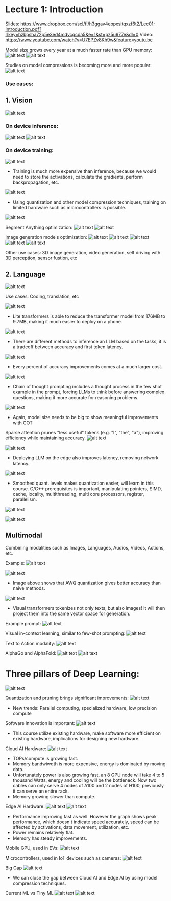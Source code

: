 # Lecture 1: Introduction

Slides: https://www.dropbox.com/scl/fi/h3ggav4eopxsitqxzf6t2/Lec01-Introduction.pdf?rlkey=hzbpsha72p5e3ed4mdvcgcda5&e=1&st=pz5u977e&dl=0
Video: https://www.youtube.com/watch?v=U7EPZv8Kh9w&feature=youtu.be

Model size grows every year at a much faster rate than GPU memory:
![alt text](images/image.png)
![alt text](images/image-1.png)

Studies on model compressions is becoming more and more popular:
![alt text](images/image-2.png)

### Use cases:

## 1. Vision

![alt text](images/image-3.png)

### On device inference:

![alt text](images/image-4.png)
![alt text](images/image-5.png)

### On device training:

![alt text](images/image-6.png)

- Training is much more expensive than inference, because we would need to store the activations, calculate the gradients, perform backpropagation, etc.

![alt text](images/image-7.png)

- Using quantization and other model compression techniques, training on limited hardware such as microcontrollers is possible.

![alt text](images/image-8.png)

Segment Anything optimization:
![alt text](images/image-9.png)
![alt text](images/image-10.png)

Image generation models optimization:
![alt text](images/image-11.png)
![alt text](images/image-12.png)
![alt text](images/image-13.png)
![alt text](images/image-14.png)
![alt text](images/image-15.png)

Other use cases: 3D image generation, video generation, self driving with 3D perception, sensor fustion, etc

## 2. Language

![alt text](images/image-16.png)

Use cases: Coding, translation, etc

![alt text](images/image-18.png)

- Lite transformers is able to reduce the transformer model from 176MB to 9.7MB, making it much easier to deploy on a phone.

![alt text](images/image-19.png)

- There are different methods to inference an LLM based on the tasks, it is a tradeoff between accuracy and first token latency.

![alt text](images/image-20.png)

- Every percent of accuracy improvements comes at a much larger cost.

![alt text](images/image-21.png)

- Chain of thought prompting includes a thought process in the few shot example in the prompt, forcing LLMs to think before answering complex questions, making it more accurate for reasoning problems.

![alt text](images/image-22.png)

- Again, model size needs to be big to show meaningful improvements with COT

Sparse attention prunes "less useful" tokens (e.g. "I", "the", "a"), improving efficiency while maintaining accuracy.
![alt text](images/image-24.png)

![alt text](images/image-25.png)

- Deploying LLM on the edge also improves latency, removing network latency.

![alt text](images/image-26.png)

- Smoothed quant. levels makes quantization easier, will learn in this course. C/C++ prerequisites is important, manipulating pointers, SIMD, cache, locality, multithreading, multi core processors, register, parallelism.

![alt text](images/image-27.png)

![alt text](images/image-28.png)

## Multimodal

Combining modalities such as Images, Languages, Audios, Videos, Actions, etc.

Example:
![alt text](images/image-29.png)

![alt text](images/image-30.png)

- Image above shows that AWQ quantization gives better accuracy than naive methods.

![alt text](images/image-31.png)

- Visual transformers tokenizes not only texts, but also images! It will then project them into the same vector space for generation.

Example prompt:
![alt text](images/image-32.png)

Visual in-context learning, similar to few-shot prompting:
![alt text](images/image-33.png)

Text to Action modality:
![alt text](images/image-34.png)

AlphaGo and AlphaFold:
![alt text](images/image-35.png)
![alt text](images/image-36.png)

# Three pillars of Deep Learning:

![alt text](images/image-37.png)

Quantization and pruning brings significant improvements:
![alt text](images/image-38.png)

- New trends: Parallel computing, specialized hardware, low precision compute

Software innovation is important:
![alt text](images/image-39.png)

- This course utilize existing hardware, make software more efficient on existing hardware, implications for designing new hardware.

Cloud AI Hardware:
![alt text](images/image-40.png)

- TOPs/compute is growing fast.
- Memory bandwiwdth is more expensive, energy is dominated by moving data.
- Unfortunately power is also growing fast, an 8 GPU node will take 4 to 5 thousand Watts, energy and cooling will be the bottleneck. Now two cables can only serve 4 nodes of A100 and 2 nodes of H100, previously it can serve an entire rack.
- Memory growing slower than compute.

Edge AI Hardware:
![alt text](images/image-41.png)
![alt text](images/image-42.png)

- Performance improving fast as well. However the graph shows peak performance, which doesn't indicate speed accurately, speed can be affected by activations, data movement, utilization, etc.
- Power remains relatively flat.
- Memory has steady improvements.

Mobile GPU, used in EVs:
![alt text](images/image-43.png)

Microcontrollers, used in IoT devices such as cameras:
![alt text](images/image-44.png)

Big Gap
![alt text](images/image-45.png)

- We can close the gap between Cloud AI and Edge AI by using model compression techniques.

Current ML vs Tiny ML
![alt text](images/image-46.png)
![alt text](images/image-47.png)

